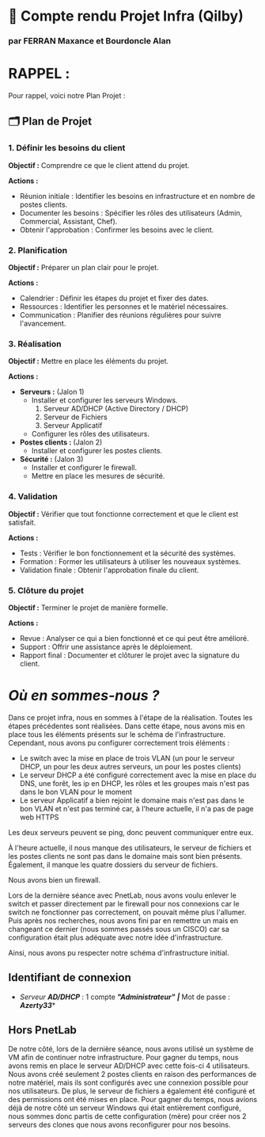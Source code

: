 # 🚀 Compte rendu Projet Infra (Qilby)
### par FERRAN Maxance et Bourdoncle Alan

# RAPPEL :
Pour rappel, voici notre Plan Projet :

## 🗂️ Plan de Projet
### 1. Définir les besoins du client
**Objectif :** Comprendre ce que le client attend du projet.

**Actions :**
- Réunion initiale : Identifier les besoins en infrastructure et en nombre de postes clients.
- Documenter les besoins : Spécifier les rôles des utilisateurs (Admin, Commercial, Assistant, Chef).
- Obtenir l'approbation : Confirmer les besoins avec le client.

### 2. Planification
**Objectif :** Préparer un plan clair pour le projet.

**Actions :**
- Calendrier : Définir les étapes du projet et fixer des dates.
- Ressources : Identifier les personnes et le matériel nécessaires.
- Communication : Planifier des réunions régulières pour suivre l'avancement.

### 3. Réalisation
**Objectif :** Mettre en place les éléments du projet.

**Actions :**
- **Serveurs :** (Jalon 1)
  - Installer et configurer les serveurs Windows.
    1. Serveur AD/DHCP (Active Directory / DHCP)
    2. Serveur de Fichiers
    3. Serveur Applicatif
  - Configurer les rôles des utilisateurs.
- **Postes clients :** (Jalon 2)
  - Installer et configurer les postes clients.
- **Sécurité :** (Jalon 3)
  - Installer et configurer le firewall.
  - Mettre en place les mesures de sécurité.

### 4. Validation
**Objectif :** Vérifier que tout fonctionne correctement et que le client est satisfait.

**Actions :**
- Tests : Vérifier le bon fonctionnement et la sécurité des systèmes.
- Formation : Former les utilisateurs à utiliser les nouveaux systèmes.
- Validation finale : Obtenir l'approbation finale du client.

### 5. Clôture du projet
**Objectif :** Terminer le projet de manière formelle.

**Actions :**
- Revue : Analyser ce qui a bien fonctionné et ce qui peut être amélioré.
- Support : Offrir une assistance après le déploiement.
- Rapport final : Documenter et clôturer le projet avec la signature du client.

# *Où en sommes-nous ?*

Dans ce projet infra, nous en sommes à l'étape de la réalisation. Toutes les étapes précédentes sont réalisées. Dans cette étape, nous avons mis en place tous les éléments présents sur le schéma de l'infrastructure. Cependant, nous avons pu configurer correctement trois éléments :

- Le switch avec la mise en place de trois VLAN (un pour le serveur DHCP, un pour les deux autres serveurs, un pour les postes clients)
- Le serveur DHCP a été configuré correctement avec la mise en place du DNS, une forêt, les ip en DHCP, les rôles et les groupes mais n'est pas dans le bon VLAN pour le moment
- Le serveur Applicatif a bien rejoint le domaine mais n'est pas dans le bon VLAN et n'est pas terminé car, à l'heure actuelle, il n'a pas de page web HTTPS

Les deux serveurs peuvent se ping, donc peuvent communiquer entre eux.

À l'heure actuelle, il nous manque des utilisateurs, le serveur de fichiers et les postes clients ne sont pas dans le domaine mais sont bien présents. Également, il manque les quatre dossiers du serveur de fichiers.

Nous avons bien un firewall.

Lors de la dernière séance avec PnetLab, nous avons voulu enlever le switch et passer directement par le firewall pour nos connexions car le switch ne fonctionner pas correctement, on pouvait même plus l'allumer. Puis après nos recherches, nous avons fini par en remettre un mais en changeant ce dernier (nous sommes passés sous un CISCO) car sa configuration était plus adéquate avec notre idée d'infrastructure.

Ainsi, nous avons pu respecter notre schéma d'infrastructure initial.

## Identifiant de connexion

- *Serveur **AD/DHCP*** : 1 compte ***"Administrateur"*** ***|*** Mot de passe : ***Azerty33****

## Hors PnetLab

De notre côté, lors de la dernière séance, nous avons utilisé un système de VM afin de continuer notre infrastructure. Pour gagner du temps, nous avons remis en place le serveur AD/DHCP avec cette fois-ci 4 utilisateurs. Nous avons créé seulement 2 postes clients en raison des performances de notre matériel, mais ils sont configurés avec une connexion possible pour nos utilisateurs. De plus, le serveur de fichiers a également été configuré et des permissions ont été mises en place. Pour gagner du temps, nous avions déjà de notre côté un serveur Windows qui était entièrement configuré, nous sommes donc partis de cette configuration (mère) pour créer nos 2 serveurs des clones que nous avons reconfigurer pour nos besoins.